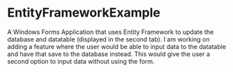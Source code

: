 # EntityFrameworkExample
A Windows Forms Application that uses Entity Framework to update the database and datatable (displayed in the second tab). 
I am working on adding a feature where the user would be able to input data to the datatable and have that save to the database instead. 
This would give the user a second option to input data without using the form.
